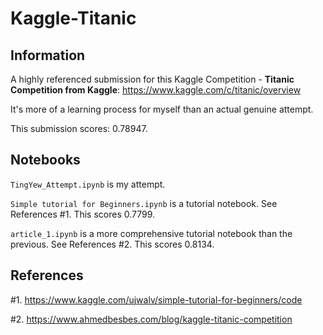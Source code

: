 # Kaggle-Titanic

## Information

A highly referenced submission for this Kaggle Competition - **Titanic Competition from Kaggle**: https://www.kaggle.com/c/titanic/overview

It's more of a learning process for myself than an actual genuine attempt.

This submission scores: 0.78947.

## Notebooks

`TingYew_Attempt.ipynb` is my attempt.

`Simple tutorial for Beginners.ipynb` is a tutorial notebook. See References #1. This scores 0.7799.

`article_1.ipynb` is a more comprehensive tutorial notebook than the previous. See References #2. This scores 0.8134.

## References

#1. https://www.kaggle.com/ujwalv/simple-tutorial-for-beginners/code

#2. https://www.ahmedbesbes.com/blog/kaggle-titanic-competition

